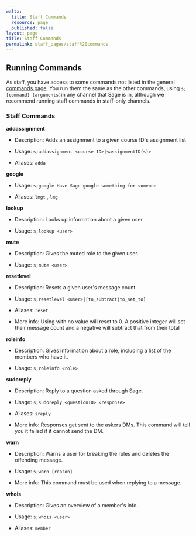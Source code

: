 ```yaml
---
waltz:
  title: Staff Commands
  resource: page
  published: false
layout: page
title: Staff Commands
permalink: staff_pages/staff%20commands
---
```

## Running Commands

As staff, you have access to some commands not listed in the general [commands page][29]. You run them the same as the
other commands, using `s;[command] [arguments]`in any channel that Sage is in, although we recommend running staff
commands in staff-only channels.

### Staff Commands

**addassignment**

- Description: Adds an assignment to a given course ID's assignment list

- Usage: `s;addassignment <course ID>|<assignmentID(s)>`

- Aliases: `adda`


**google**

- Usage: `s;google Have Sage google something for someone`

- Aliases: `lmgt`
, `lmg`


**lookup**

- Description: Looks up information about a given user

- Usage: `s;lookup <user>`


**mute**

- Description: Gives the muted role to the given user.

- Usage: `s;mute <user>`


**resetlevel**

- Description: Resets a given user's message count.

- Usage: `s;resetlevel <user>|[to_subtract|to_set_to]`

- Aliases: `reset`

- More info: Using with no value will reset to 0. A positive integer will
set their message count and a negative will subtract that from their total


**roleinfo**

- Description: Gives information about a role, including a list of the members who have it.

- Usage: `s;roleinfo <role>`


**sudoreply**

- Description: Reply to a question asked through Sage.

- Usage: `s;sudoreply <questionID> <response>`

- Aliases: `sreply`

- More info: Responses get sent to the askers DMs. This command will tell you it failed if it cannot send the DM.


**warn**

- Description: Warns a user for breaking the rules and deletes the offending message.

- Usage: `s;warn [reason]`

- More info: This command must be used when replying to a message.


**whois**

- Description: Gives an overview of a member's info.

- Usage: `s;whois <user>`

- Aliases: `member`

[29]: https://ud-cis-discord.github.io/pages/commands (Commands)